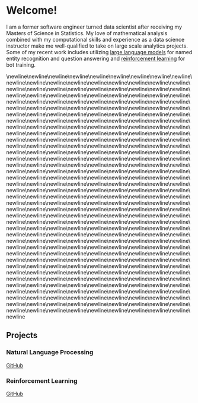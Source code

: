 # Welcome!

I am a former software engineer turned data scientist after receiving my Masters of Science in Statistics. My love of mathematical analysis combined with my computational skills and experience as a data science instructor make me well-qualified to take on large scale analytics projects. Some of my recent work includes utilizing [large language models](###natural-language-processing) for named entity recognition and question answering and [reinforcement learning](###reinforcement-learning) for bot training.

\newline\newline\newline\newline\newline\newline\newline\newline\newline\newline\newline\newline\newline\newline\newline\newline\newline\newline\newline\newline\newline\newline\newline\newline\newline\newline\newline\newline\newline\newline\newline\newline\newline\newline\newline\newline\newline\newline\newline\newline\newline\newline\newline\newline\newline\newline\newline\newline\newline\newline\newline\newline\newline\newline\newline\newline\newline\newline\newline\newline\newline\newline\newline\newline\newline\newline\newline\newline\newline\newline\newline\newline\newline\newline\newline\newline\newline\newline\newline\newline\newline\newline\newline\newline\newline\newline\newline\newline\newline\newline\newline\newline\newline\newline\newline\newline\newline\newline\newline\newline\newline\newline\newline\newline\newline\newline\newline\newline\newline\newline\newline\newline\newline\newline\newline\newline\newline\newline\newline\newline\newline\newline\newline\newline\newline\newline\newline\newline\newline\newline\newline\newline\newline\newline\newline\newline\newline\newline\newline\newline\newline\newline\newline\newline\newline\newline\newline\newline\newline\newline\newline\newline\newline\newline\newline\newline\newline\newline\newline\newline\newline\newline\newline\newline\newline\newline\newline\newline\newline\newline\newline\newline\newline\newline\newline\newline\newline\newline\newline\newline\newline\newline\newline\newline\newline\newline\newline\newline\newline\newline\newline\newline\newline\newline\newline\newline\newline\newline\newline\newline\newline\newline\newline\newline\newline\newline\newline\newline\newline\newline\newline\newline\newline\newline\newline\newline\newline\newline\newline\newline\newline\newline\newline\newline\newline\newline\newline\newline\newline\newline\newline\newline\newline\newline\newline\newline\newline\newline\newline\newline\newline\newline\newline\newline\newline\newline\newline\newline\newline\newline\newline\newline\newline\newline\newline\newline\newline\newline\newline\newline\newline\newline\newline\newline\newline\newline\newline\newline\newline\newline\newline\newline\newline\newline\newline\newline\newline\newline\newline\newline\newline\newline\newline\newline\newline\newline\newline\newline\newline\newline\newline\newline\newline\newline\newline\newline\newline\newline\newline\newline\newline\newline\newline\newline\newline\newline\newline\newline\newline\newline\newline\newline\newline\newline\newline\newline\newline\newline\newline\newline\newline\newline\newline\newline\newline\newline\newline\newline\newline\newline\newline\newline\newline\newline\newline\newline\newline\newline\newline\newline\newline\newline\newline

## Projects

### Natural Language Processing
[GitHub](https://github.com/Svangorden13/Machine-Learning-Projects)

### Reinforcement Learning
[GitHub](https://github.com/Svangorden13/Machine-Learning-Projects/blob/main/halite-bot-2.ipynb)
